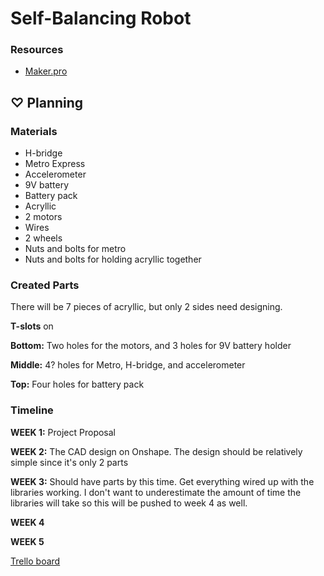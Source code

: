 # Self-Balancing Robot

### Resources

* [Maker.pro](https://maker.pro/arduino/projects/build-arduino-self-balancing-robot)
## ♡ Planning

### Materials

* H-bridge
* Metro Express
* Accelerometer
* 9V battery
* Battery pack
* Acryllic 
* 2 motors
* Wires
* 2 wheels 
* Nuts and bolts for metro 
* Nuts and bolts for holding acryllic together

### Created Parts

There will be 7 pieces of acryllic, but only 2 sides need designing.

**T-slots** on 

**Bottom:** Two holes for the motors, and 3 holes for 9V battery holder

**Middle:** 4? holes for Metro, H-bridge, and accelerometer

**Top:** Four holes for battery pack 

### Timeline

**WEEK 1:** Project Proposal

**WEEK 2:** The CAD design on Onshape. The design should be relatively simple since it's only 2 parts

**WEEK 3:** Should have parts by this time. Get everything wired up with the libraries working. I don't want to underestimate the amount of time the libraries will take so this will be pushed to week 4 as well. 

**WEEK 4**

**WEEK 5**

[Trello board](https://trello.com/b/zZdArFdT/self-balancing-robot)
